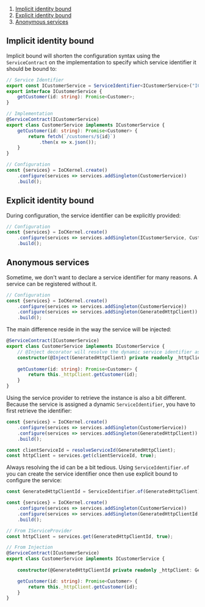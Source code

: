 1. [Implicit identity bound](#implicit_identity_bound)
2. [Explicit identity bound](#explicit_identity_bound)
3. [Anonymous services](#anonymous_services)

<a name="implicit_identity_bound"></a>
## Implicit identity bound

Implicit bound will shorten the configuration syntax
using the `ServiceContract` on the implementation
to specify which service identifier it should be bound to:

```ts
// Service Identifier
export const ICustomerService = ServiceIdentifier<ICustomerService>("ICustomerService");
export interface ICustomerService {
    getCustomer(id: string): Promise<Customer>;
}

// Implementation
@ServiceContract(ICustomerService)
export class CustomerService implements ICustomerService {
    getCustomer(id: string): Promise<Customer> {
        return fetch(`/customers/${id}`)
            .then(x => x.json());
    }
}

// Configuration
const {services} = IoCKernel.create()
    .configure(services => services.addSingleton(CustomerService))
    .build();
```

<a name="explicit_identity_bound"></a>
## Explicit identity bound
During configuration, the service identifier can be explicitly provided:

```ts
// Configuration
const {services} = IoCKernel.create()
    .configure(services => services.addSingleton(ICustomerService, CustomerService))
    .build();
```

<a name="anonymous_services"></a>
## Anonymous services
Sometime, we don't want to declare a service identifier for many reasons.
A service can be registered without it.

```ts
// Configuration
const {services} = IoCKernel.create()
    .configure(services => services.addSingleton(CustomerService))
    .configure(services => services.addSingleton(GeneratedHttpClient))
    .build();
```

The main difference reside in the way the service will be injected:

```ts
@ServiceContract(ICustomerService)
export class CustomerService implements ICustomerService {
    // @Inject decorator will resolve the dynamic service identifier assiciated to the implementation
    constructor(@Inject(GeneratedHttpClient) private readonly _httpClient: GeneratedHttpClient){}
    
    getCustomer(id: string): Promise<Customer> {
        return this._httpClient.getCustomer(id);
    }
}
```

Using the service provider to retrieve the instance is also a bit different.
Because the service is assigned a dynamic `ServiceIdentifier`,
you have to first retrieve the identifier:

```ts
const {services} = IoCKernel.create()
    .configure(services => services.addSingleton(CustomerService))
    .configure(services => services.addSingleton(GeneratedHttpClient))
    .build();

const clientServiceId = resolveServiceId(GeneratedHttpClient);
const httpClient = services.get(clientServiceId, true);
```

Always resolving the id can be a bit tedious.
Using `ServiceIdentifier.of` you can create the service identifier once
then use explicit bound to configure the service:

```ts
const GeneratedHttpClientId = ServiceIdentifier.of(GeneratedHttpClient)

const {services} = IoCKernel.create()
    .configure(services => services.addSingleton(CustomerService))
    .configure(services => services.addSingleton(GeneratedHttpClientId, GeneratedHttpClient))
    .build();

// From IServiceProvider
const httpClient = services.get(GeneratedHttpClientId, true);

// From Injection
@ServiceContract(ICustomerService)
export class CustomerService implements ICustomerService {
    
    constructor(@GeneratedHttpClientId private readonly _httpClient: GeneratedHttpClient){}

    getCustomer(id: string): Promise<Customer> {
        return this._httpClient.getCustomer(id);
    }
}
```

